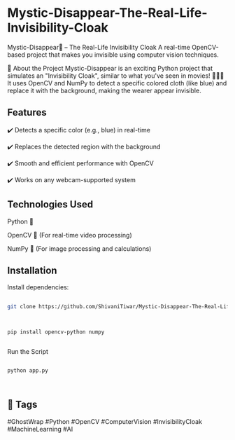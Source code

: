 # Mystic-Disappear-The-Real-Life-Invisibility-Cloak

 Mystic-Disappear👻 – The Real-Life Invisibility Cloak
A real-time OpenCV-based project that makes you invisible using computer vision techniques.

🔮 About the Project
 Mystic-Disappear is an exciting Python project that simulates an "Invisibility Cloak", similar to what you've seen in movies! 🧙‍♂️✨
It uses OpenCV and NumPy to detect a specific colored cloth (like blue) and replace it with the background, making the wearer appear invisible.


## Features

✔️ Detects a specific color (e.g., blue) in real-time

✔️ Replaces the detected region with the background

✔️ Smooth and efficient performance with OpenCV

✔️ Works on any webcam-supported system
##  Technologies Used

Python 🐍

OpenCV 🎥 (For real-time video processing)

NumPy 🔢 (For image processing and calculations)
## Installation


Install dependencies:

```bash
  
git clone https://github.com/ShivaniTiwar/Mystic-Disappear-The-Real-Life-Invisibility-Cloak-
  

```
```bash

pip install opencv-python numpy



```

Run the Script

```bash

python app.py




```
## 📌 Tags 



#GhostWrap 
#Python 
#OpenCV 
#ComputerVision 
#InvisibilityCloak 
#MachineLearning
#AI
